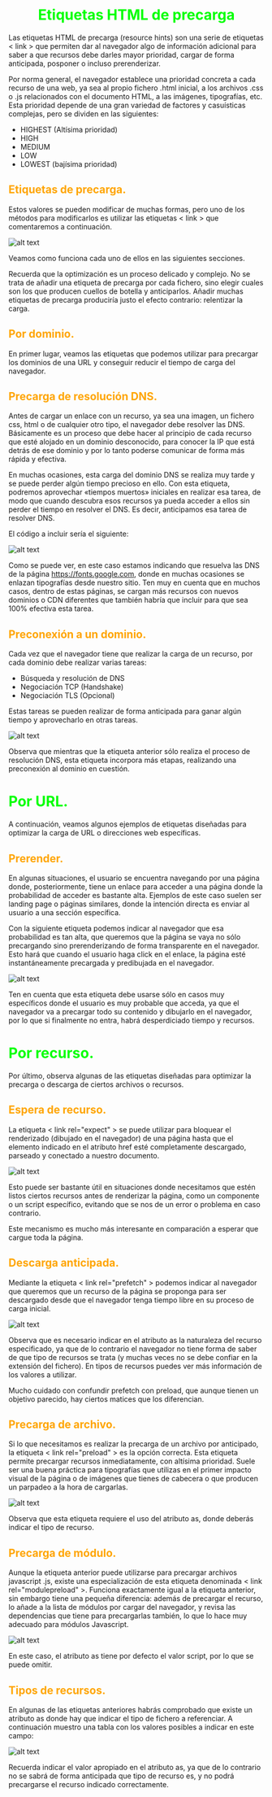 # <span style="color:lime"><center>Etiquetas HTML de precarga</center></span>

Las etiquetas HTML de precarga (resource hints) son una serie de etiquetas < link > que permiten dar al navegador algo de información adicional para saber a que recursos debe darles mayor prioridad, cargar de forma anticipada, posponer o incluso prerenderizar.

Por norma general, el navegador establece una prioridad concreta a cada recurso de una web, ya sea al propio fichero .html inicial, a los archivos .css o .js relacionados con el documento HTML, a las imágenes, tipografías, etc. Esta prioridad depende de una gran variedad de factores y casuísticas complejas, pero se dividen en las siguientes:

   - HIGHEST (Altísima prioridad)
   - HIGH
   - MEDIUM
   - LOW
   - LOWEST (bajísima prioridad)

## <span style="color:orange">Etiquetas de precarga.</span>
Estos valores se pueden modificar de muchas formas, pero uno de los métodos para modificarlos es utilizar las etiquetas < link > que comentaremos a continuación.

![alt text](./imagenes-etiquetas-html-para-precarga/image.png)

Veamos como funciona cada uno de ellos en las siguientes secciones.

Recuerda que la optimización es un proceso delicado y complejo. No se trata de añadir una etiqueta de precarga por cada fichero, sino elegir cuales son los que producen cuellos de botella y anticiparlos. Añadir muchas etiquetas de precarga produciría justo el efecto contrario: relentizar la carga.

## <span style="color:orange">Por dominio.</span>
En primer lugar, veamos las etiquetas que podemos utilizar para precargar los dominios de una URL y conseguir reducir el tiempo de carga del navegador.

## <span style="color:orange">Precarga de resolución DNS.</span>
Antes de cargar un enlace con un recurso, ya sea una imagen, un fichero css, html o de cualquier otro tipo, el navegador debe resolver las DNS. Básicamente es un proceso que debe hacer al principio de cada recurso que esté alojado en un dominio desconocido, para conocer la IP que está detrás de ese dominio y por lo tanto poderse comunicar de forma más rápida y efectiva.

En muchas ocasiones, esta carga del dominio DNS se realiza muy tarde y se puede perder algún tiempo precioso en ello. Con esta etiqueta, podremos aprovechar «tiempos muertos» iniciales en realizar esa tarea, de modo que cuando descubra esos recursos ya pueda acceder a ellos sin perder el tiempo en resolver el DNS. Es decir, anticipamos esa tarea de resolver DNS.

El código a incluir sería el siguiente:

![alt text](./imagenes-etiquetas-html-para-precarga/image-1.png)

Como se puede ver, en este caso estamos indicando que resuelva las DNS de la página https://fonts.google.com, donde en muchas ocasiones se enlazan tipografías desde nuestro sitio. Ten muy en cuenta que en muchos casos, dentro de estas páginas, se cargan más recursos con nuevos dominios o CDN diferentes que también habría que incluir para que sea 100% efectiva esta tarea.

## <span style="color:orange">Preconexión a un dominio.</span>
Cada vez que el navegador tiene que realizar la carga de un recurso, por cada dominio debe realizar varias tareas:

   - Búsqueda y resolución de DNS
   - Negociación TCP (Handshake)
   - Negociación TLS (Opcional)

Estas tareas se pueden realizar de forma anticipada para ganar algún tiempo y aprovecharlo en otras tareas.

![alt text](./imagenes-etiquetas-html-para-precarga/image-2.png)

Observa que mientras que la etiqueta anterior sólo realiza el proceso de resolución DNS, esta etiqueta incorpora más etapas, realizando una preconexión al dominio en cuestión.

# <span style="color:lime">Por URL.</span>
A continuación, veamos algunos ejemplos de etiquetas diseñadas para optimizar la carga de URL o direcciones web específicas.

## <span style="color:orange">Prerender.</span>
En algunas situaciones, el usuario se encuentra navegando por una página donde, posteriormente, tiene un enlace para acceder a una página donde la probabilidad de acceder es bastante alta. Ejemplos de este caso suelen ser landing page o páginas similares, donde la intención directa es enviar al usuario a una sección específica.

Con la siguiente etiqueta podemos indicar al navegador que esa probabilidad es tan alta, que queremos que la página se vaya no sólo precargando sino prerenderizando de forma transparente en el navegador. Esto hará que cuando el usuario haga click en el enlace, la página esté instantáneamente precargada y predibujada en el navegador.

![alt text](./imagenes-etiquetas-html-para-precarga/image-3.png)

Ten en cuenta que esta etiqueta debe usarse sólo en casos muy específicos donde el usuario es muy probable que acceda, ya que el navegador va a precargar todo su contenido y dibujarlo en el navegador, por lo que si finalmente no entra, habrá desperdiciado tiempo y recursos.

# <span style="color:lime">Por recurso.</span>

Por último, observa algunas de las etiquetas diseñadas para optimizar la precarga o descarga de ciertos archivos o recursos.

## <span style="color:orange">Espera de recurso.</span>
La etiqueta < link rel="expect" > se puede utilizar para bloquear el renderizado (dibujado en el navegador) de una página hasta que el elemento indicado en el atributo href esté completamente descargado, parseado y conectado a nuestro documento.

![alt text](./imagenes-etiquetas-html-para-precarga/image-4.png)

Esto puede ser bastante útil en situaciones donde necesitamos que estén listos ciertos recursos antes de renderizar la página, como un componente o un script específico, evitando que se nos de un error o problema en caso contrario.

Este mecanismo es mucho más interesante en comparación a esperar que cargue toda la página.

## <span style="color:orange">Descarga anticipada.</span>
Mediante la etiqueta < link rel="prefetch" > podemos indicar al navegador que queremos que un recurso de la página se proponga para ser descargado desde que el navegador tenga tiempo libre en su proceso de carga inicial.

![alt text](./imagenes-etiquetas-html-para-precarga/image-5.png)

Observa que es necesario indicar en el atributo as la naturaleza del recurso especificado, ya que de lo contrario el navegador no tiene forma de saber de que tipo de recursos se trata (y muchas veces no se debe confiar en la extensión del fichero). En tipos de recursos puedes ver más información de los valores a utilizar.

Mucho cuidado con confundir prefetch con preload, que aunque tienen un objetivo parecido, hay ciertos matices que los diferencian.

## <span style="color:orange">Precarga de archivo.</span>
Si lo que necesitamos es realizar la precarga de un archivo por anticipado, la etiqueta < link rel="preload" > es la opción correcta. Esta etiqueta permite precargar recursos inmediatamente, con altísima prioridad. Suele ser una buena práctica para tipografías que utilizas en el primer impacto visual de la página o de imágenes que tienes de cabecera o que producen un parpadeo a la hora de cargarlas.

![alt text](./imagenes-etiquetas-html-para-precarga/image-6.png)

Observa que esta etiqueta requiere el uso del atributo as, donde deberás indicar el tipo de recurso.

## <span style="color:orange">Precarga de módulo.</span>
Aunque la etiqueta anterior puede utilizarse para precargar archivos javascript .js, existe una especialización de esta etiqueta denominada < link rel="modulepreload" >. Funciona exactamente igual a la etiqueta anterior, sin embargo tiene una pequeña diferencia: además de precargar el recurso, lo añade a la lista de módulos por cargar del navegador, y revisa las dependencias que tiene para precargarlas también, lo que lo hace muy adecuado para módulos Javascript.

![alt text](./imagenes-etiquetas-html-para-precarga/image-7.png)

En este caso, el atributo as tiene por defecto el valor script, por lo que se puede omitir.

## <span style="color:orange">Tipos de recursos.</span>
En algunas de las etiquetas anteriores habrás comprobado que existe un atributo as donde hay que indicar el tipo de fichero a referenciar. A continuación muestro una tabla con los valores posibles a indicar en este campo:

![alt text](./imagenes-etiquetas-html-para-precarga/image-8.png)

Recuerda indicar el valor apropiado en el atributo as, ya que de lo contrario no se sabrá de forma anticipada que tipo de recurso es, y no podrá precargarse el recurso indicado correctamente.
